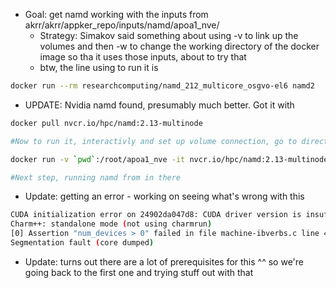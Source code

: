 - Goal: get namd working with the inputs from akrr/akrr/appker_repo/inputs/namd/apoa1_nve/
	- Strategy: Simakov said something about using -v to link up the volumes and then -w to change the working directory of the docker image so tha it uses those inputs, about to try that
	- btw, the line using to run it is

```bash
docker run --rm researchcomputing/namd_212_multicore_osgvo-el6 namd2
``` 

- UPDATE: Nvidia namd found, presumably much better. Got it with

```bash
docker pull nvcr.io/hpc/namd:2.13-multinode

#Now to run it, interactivly and set up volume connection, go to directory with all the namd input files and do

docker run -v `pwd`:/root/apoa1_nve -it nvcr.io/hpc/namd:2.13-multinode

#Next step, running namd from in there
```
- Update: getting an error - working on seeing what's wrong with this

```bash
CUDA initialization error on 24902da047d8: CUDA driver version is insufficient for CUDA runtime version
Charm++: standalone mode (not using charmrun)
[0] Assertion "num_devices > 0" failed in file machine-ibverbs.c line 482.
Segmentation fault (core dumped)
```
- Update: turns out there are a lot of prerequisites for this ^^ so we're going back to the first one and trying stuff out with that






















